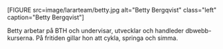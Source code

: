 [FIGURE src=image/lararteam/betty.jpg alt="Betty Bergqvist" class="left" caption="Betty Bergqvist"]

Betty arbetar på BTH och undervisar, utvecklar och handleder dbwebb-kurserna. På fritiden gillar hon att cykla, springa och simma.
